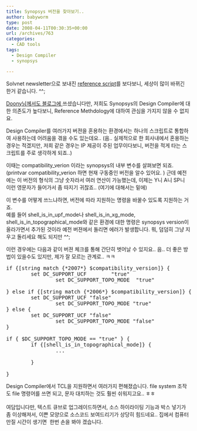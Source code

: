 ```yaml
---
title: Synopsys 버전을 찾아보기..
author: babyworm
type: post
date: 2008-04-11T00:30:35+00:00
url: /archives/763
categories:
  - CAD tools
tags:
  - Design Compiler
  - synopsys

---
```

Solvnet newsletter으로 보내진 <a href="https://solvnet.synopsys.com/retrieve/021023.html?charid=techupdate&tuid=329" target="_blank">reference script</a>를 보다보니, 세상이 많이 바뀌긴 한거 같습니다. ^^;

<a href="http://www.donny.co.kr/tt/17" target="_blank">Doony님께서도 블로그에 </a>쓰셨습니다만, 저희도 Synopsys의 Design Compiler에 대한 의존도가 높다보니, Reference Methdology에 대하여 관심을 가지지 않을 수 없지요.

Design Compiler를 여러가지 버젼을 혼용하는 환경에서는 하나의 스크립트로 통합하여 사용하는데 어려움을 겪을 수도 있는데요.. (음.. 실제적으로 한 회사내에서 혼용하는 경우는 적겠지만, 저희 같은 경우는 IP 제공이 주된 업무이다보니, 버전을 적게 타는 스크립트를 주로 생각하게 되죠..)

이때는 compatibility\_verion 이라는 synopsys의 내부 변수를 살펴보면 되죠. (printvar compatibility\_verion 하면 현재 구동중인 버전을 알수 있어요. ) 근데 예전에는 이 버전의 형식의 그냥 숫자라서 여러 연산이 가능했는데, 이제는 Y니 A니 SP니 이런 영문자가 들어가서 좀 따지기 귀찮죠.. (여기에 대해서는 밑에)

이 변수를 어떻게 쓰느냐하면, 버전에 따라 지원하는 명령을 바꿀수 있도록 지원하는 거죠.  
예를 들어 shell\_is\_in\_upf\_mode나 shell\_is\_in\_xg\_mode, shell\_is\_in\_topographical\_mode와 같은 환경에 대한 명령은 synopsys version이 올라가면서 추가된 것이라 예전 버젼에서 돌리면 에러가 발생합니다. 뭐, 덤덤히 그냥 지우고 돌리세요 해도 되지만 ^^;

이런 경우에는 다음과 같이 버젼 체크를 통해 간단히 벗어날 수 있지요.. 음.. 더 좋은 방법이 있을수도 있지만, 제가 잘 모르는 관계로.. ㅋㅋ

<pre lang="perl">if {[string match {*2007*} $compatibility_version]} {
        set DC_SUPPORT_UCF        "true"
                set DC_SUPPORT_TOPO_MODE  "true"

} else if {[string match {*2006*} $compatibility_version]} {
        set DC_SUPPORT_UCF "false"
                set DC_SUPPORT_TOPO_MODE "true"
} else {
        set DC_SUPPORT_UCF "false"
                set DC_SUPPORT_TOPO_MODE "false"
}

if { $DC_SUPPORT_TOPO_MODE == "true" } {
        if {[shell_is_in_topographical_mode]} {
                ...

        }

}</pre>

Design Compiler에서 TCL을 지원하면서 여러가지 편해졌습니다. file system 조작도 file 명령어를 쓰면 되고, 문자 대치하는 것도 훨씬 쉬워지고요.. ㅎㅎ<br /><br />여담입니다만, 텍스트 큐브로 업그레이드하면서, 소스 하이라이팅 기능과 박스 넣기가 좀 이상해져서, 이쁜 모양으로 소스코드 보여드리기가 상당히 힘드네요.. 집에서 컴퓨터 만질 시간이 생기면  한번 손을 봐야 겠습니다.